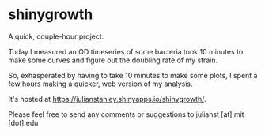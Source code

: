 # shinygrowth

A quick, couple-hour project.

Today I measured an OD timeseries of some bacteria took 10 minutes to make some curves and figure out the doubling rate of my strain.

So, exhasperated by having to take 10 minutes to make some plots, I spent a few hours making a quicker, web version of my analysis.

It's hosted at https://julianstanley.shinyapps.io/shinygrowth/.

Please feel free to send any comments or suggestions to julianst [at] mit [dot] edu
